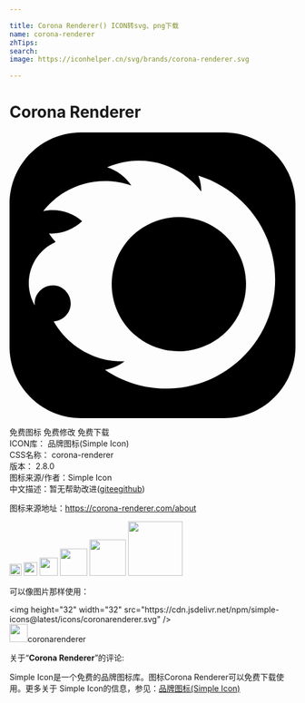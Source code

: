 ```yaml
---

title: Corona Renderer() ICON转svg、png下载
name: corona-renderer
zhTips: 
search: 
image: https://iconhelper.cn/svg/brands/corona-renderer.svg

---
```


# Corona Renderer  <small style="font-size: 60%;font-weight: 100"></small>

<div id="svg" class="svg-wrap">
<svg role="img" viewBox="0 0 24 24" xmlns="http://www.w3.org/2000/svg"><title>Corona Renderer icon</title><path d="M19.734,11.603c0.078,0.376,0.116,0.76,0.116,1.144c0,1.44-0.562,2.846-1.556,3.889 c-0.989,1.037-2.358,1.668-3.789,1.741c-1.445,0.074-2.885-0.418-3.979-1.365c-1.079-0.933-1.776-2.265-1.921-3.684 c-0.148-1.445,0.273-2.914,1.17-4.057c0.877-1.118,2.168-1.879,3.574-2.095c1.439-0.222,2.934,0.127,4.123,0.97 C18.627,8.965,19.448,10.214,19.734,11.603z M24,6v12c0,3.314-2.686,6-6,6H6c-3.314,0-6-2.686-6-6V6c0-3.314,2.686-6,6-6h12 C21.314,0,24,2.686,24,6z M21.828,9.483c-0.465-1.398-1.274-2.674-2.334-3.697c-1.025-0.988-2.279-1.731-3.639-2.152 c0.159,0.423,0.239,0.874,0.238,1.326c-1.109-1.455-2.809-2.4-4.632-2.564c-1.112-0.1-2.245,0.084-3.265,0.538 c0.829,0.257,1.555,0.807,2.03,1.533C8.383,3.809,6.29,4.017,4.615,5.028C3.931,5.441,3.324,5.98,2.831,6.609 c1.151-0.247,2.375,0.069,3.262,0.843c-0.74,0.709-1.754,1.087-2.778,1.039C3.469,8.742,3.652,8.973,3.859,9.18 c-0.01,0.017-0.021,0.034-0.031,0.051c-0.696,0.314-1.288,0.842-1.68,1.496c-0.438,0.729-0.613,1.6-0.498,2.442 c0.066,0.481,0.226,0.947,0.469,1.367c-0.108-0.934,0.684-1.758,1.622-1.686c0.921,0.071,1.576,0.983,1.351,1.88 c-0.16,0.635-0.732,1.107-1.386,1.142c0.87,1.547,2.362,2.701,4.08,3.146c0.608,0.157,1.238,0.226,1.866,0.206 c-0.471,0.358-1.029,0.608-1.637,0.711c1.493,1.016,3.275,1.567,5.08,1.578c1.455,0.009,2.905-0.33,4.202-0.991 c1.249-0.636,2.345-1.562,3.184-2.684c0.851-1.139,1.43-2.475,1.676-3.876C22.417,12.472,22.305,10.919,21.828,9.483z"/></svg>
</div>
<detail full-name='corona-renderer'></detail>

<div class="detail-page">
<p>
<span><span class="badge-success badge">免费图标</span> <span class="badge-success badge">免费修改</span>  <span class="badge-success badge">免费下载</span> </span>
<br/>
<span>
ICON库：
<span class="badge-secondary badge">品牌图标(Simple Icon)</span> 
</span>
<br/>
<span>
CSS名称：
<span class="badge-secondary badge">corona-renderer</span> 
</span>

<br/>
<span>
版本：
<span class="badge-secondary badge">2.8.0</span> 
</span>
<br/>
<span>图标来源/作者：<span class="badge-light badge">Simple Icon</span></span> 
<br/>
<span class="zh-detail">中文描述：暂无<span class="help-link"><span>帮助改进</span>(<a href="https://gitee.com/liuwave/icon-helper/edit/master/json/brands/corona-renderer.json" target="_blank" rel="noopener noreferrer">gitee</a><a href="https://github.com/liuwave/icon-helper/edit/master/json/brands/corona-renderer.json" target="_blank" rel="noopener noreferrer">github</a></span>)</span><br/>
</p>
</div><div class="description description alert alert-light"><p>图标来源地址：<a href="https://corona-renderer.com/about" target="_blank" rel="noopener noreferrer">https://corona-renderer.com/about</a></p></div>
<div class="alert alert-dark">
<img height="21" width="21" src="https://cdn.jsdelivr.net/npm/simple-icons@latest/icons/coronarenderer.svg" />
<img height="24" width="24" src="https://cdn.jsdelivr.net/npm/simple-icons@latest/icons/coronarenderer.svg" />
<img height="32" width="32" src="https://cdn.jsdelivr.net/npm/simple-icons@latest/icons/coronarenderer.svg" />
<img height="48" width="48" src="https://cdn.jsdelivr.net/npm/simple-icons@latest/icons/coronarenderer.svg" />
<img height="64" width="64" src="https://cdn.jsdelivr.net/npm/simple-icons@latest/icons/coronarenderer.svg" />
<img height="96" width="96" src="https://cdn.jsdelivr.net/npm/simple-icons@latest/icons/coronarenderer.svg" />

</div>
<div>
  <p>可以像图片那样使用：    
  </p>
  <div class="alert alert-primary" style="font-size: 14px">
    &lt;img height="32" width="32" src="https://cdn.jsdelivr.net/npm/simple-icons@latest/icons/coronarenderer.svg" /&gt;
    <copy-btn content='<img height="32" width="32" src="https://cdn.jsdelivr.net/npm/simple-icons@latest/icons/coronarenderer.svg" />'></copy-btn>
  </div>
  <div class="alert alert-secondary">
    <img height="32" width="32" src="https://cdn.jsdelivr.net/npm/simple-icons@latest/icons/coronarenderer.svg" />coronarenderer
    <copy-btn content="coronarenderer" btn-title="复制图标名称"></copy-btn>
  </div>
</div>
<div class="icon-detail__container">
<p>关于“<b>Corona Renderer</b>”的评论:</p>
</div>
<Vssue title="关于“Corona Renderer”的评论" />
<div><p>Simple Icon是一个免费的品牌图标库。图标Corona Renderer可以免费下载使用。更多关于  Simple Icon的信息，参见：<a target="_blank" href="https://iconhelper.cn/brands.html">品牌图标(Simple Icon)</a>
</p></div>
